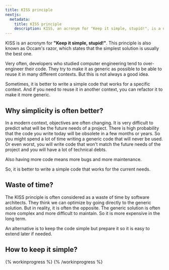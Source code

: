 ```yaml
---
title: KISS principle
nextjs:
  metadata:
    title: KISS principle
    description: KISS, an acronym for "Keep it simple, stupid!", is a design principle first noted by the U.S. Navy in 1960
---
```


KISS is an acronym for **"Keep it simple, stupid!"**. This principle is also known as Occam's razor, which states that the simplest solution is usually the best one.

Very often, developers who studied computer engineering tend to over-engineer their code. They try to make it as generic as possible to be able to reuse it in many different contexts. But this is not always a good idea.

Sometimes, it is better to write a simple code that works for a specific context. And if you need to reuse it in another context, you can refactor it to make it more generic.

## Why simplicity is often better?

In a modern context, objectives are often changing. It is very difficult to predict what will be the future needs of a project.
There is high probability that the code you write today will be obsolete in a few months or years. So you might spend a lot of time writing a generic code that will never be used. Or even worst, you will write code that won't match the future needs of the project and you will have a lot of technical debts.

Also having more code means more bugs and more maintenance.

So, it is better to write a simple code that works for the current needs.

## Waste of time?

The KISS principle is often considered as a waste of time by software architects. They think we can optimize by going directly to the generic solution. But in reality, it is often the opposite. The generic solution is often more complex and more difficult to maintain. So it is more expensive in the long term.

An alternative is to keep the code simple but prepare it so it is easy to extend later if needed.

<!-- There are several variants of the KISS principle:

- Steve Jobs's "~~Simplify~~, ~~Simplify~~, Simplify", which simplified Henry David Thoreau's quote "Simplify, simplify, simplify." for emphasis. -->

## How to keep it simple?

{% workinprogress %}
{% /workinprogress %}

<!-- TDD is a good way to keep it simple. -->
